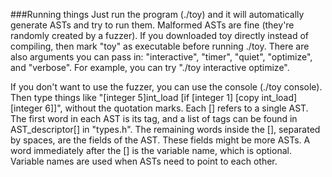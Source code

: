 ###Running things
Just run the program (./toy) and it will automatically generate ASTs and try to run them. Malformed ASTs are fine (they're randomly created by a fuzzer). If you downloaded toy directly instead of compiling, then mark "toy" as executable before running ./toy. There are also arguments you can pass in: "interactive", "timer", "quiet", "optimize", and "verbose". For example, you can try "./toy interactive optimize".

If you don't want to use the fuzzer, you can use the console (./toy console). Then type things like "[integer 5]int_load [if [integer 1] [copy int_load] [integer 6]]", without the quotation marks. Each [] refers to a single AST. The first word in each AST is its tag, and a list of tags can be found in AST_descriptor[] in "types.h". The remaining words inside the [], separated by spaces, are the fields of the AST. These fields might be more ASTs. A word immediately after the [] is the variable name, which is optional. Variable names are used when ASTs need to point to each other.
